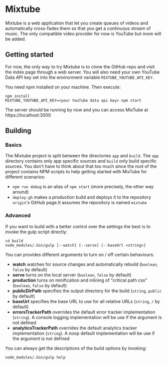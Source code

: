 # Mixtube

Mixtube is a web application that let you create queues of videos and automatically cross-fades them so that you get a
continuous stream of music. The only compatible video provider for now is YouTube but more will be added.

## Getting started
For now, the only way to try Mixtube is to clone the GitHub repo and visit the index page through a web server.
You will also need your own YouTube Data API key set into the environment variable `MIXTUBE_YOUTUBE_API_KEY`.

You need npm installed on your machine. Then execute:
```
npm install
MIXTUBE_YOUTUBE_API_KEY=<your YouTube data api key> npm start
```

The server should be running by now and you can access MixTube at https://localhost:3000

## Building

### Basics

The Mixtube project is split between the directories `app` and `build`. The `app` directory contains only app specific
sources and `build` only build specific sources. You don't have to think about that too much since the root of the
project contains NPM scripts to help getting started with MixTube for different scenarios:
- `npm run debug` is an alias of `npm start` (more precisely, the other way around)
- `deploy:gh` makes a production build and deploys it to the repository `origin`'s GitHub page.It assumes the
repository is named `mixtube`

### Advanced

If you want to build with a better control over the settings the best is to invoke the gulp script directly:

```
cd build
node_modules/.bin/gulp [--watch] [--serve] [--baseUrl <string>]
```

You can provides different arguments to turn on / off certain behaviours:

- **watch** watches for source changes and automatically rebuild (`boolean`, `false` by default)
- **serve** turns on the local server (`boolean`, `false` by default)
- **production** turns on minification and inlining of "critical path css" (`boolean`, `false` by default)
- **publicDirPath** specifies the output directory for the build (`string`, `public` by default)
- **baseUrl** specifies the base URL to use for all relative URLs (`string`, `/` by default)
- **errorsTrackerPath** overrides the default error tracker implementation (`string`). A console logging implementation
will be use if the argument is not defined
- **analyticsTrackerPath** overrides the default analytics tracker implementation (`string`). A noop default
implementation will be use if the argument is not defined

You can always get the descriptions of the build options by invoking:

```
node_modules/.bin/gulp help
```
